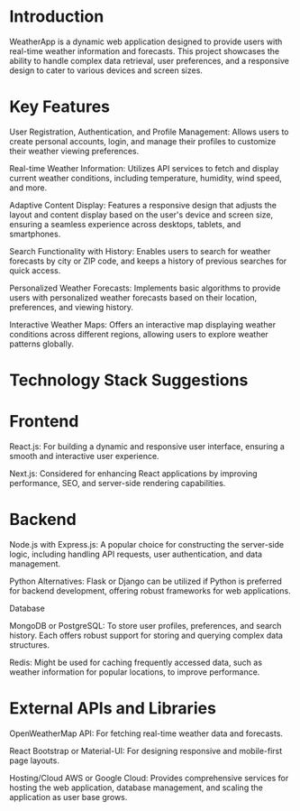 # Introduction

WeatherApp is a dynamic web application designed to provide users with real-time weather information and forecasts. This project showcases the ability to handle complex data retrieval, user preferences, and a responsive design to cater to various devices and screen sizes.

# Key Features
User Registration, Authentication, and Profile Management: Allows users to create personal accounts, login, and manage their profiles to customize their weather viewing preferences.

Real-time Weather Information: Utilizes API services to fetch and display current weather conditions, including temperature, humidity, wind speed, and more.

Adaptive Content Display: Features a responsive design that adjusts the layout and content display based on the user's device and screen size, ensuring a seamless experience across desktops, tablets, and smartphones.

Search Functionality with History: Enables users to search for weather forecasts by city or ZIP code, and keeps a history of previous searches for quick access.

Personalized Weather Forecasts: Implements basic algorithms to provide users with personalized weather forecasts based on their location, preferences, and viewing history.

Interactive Weather Maps: Offers an interactive map displaying weather conditions across different regions, allowing users to explore weather patterns globally.

# Technology Stack Suggestions

# Frontend

React.js: For building a dynamic and responsive user interface, ensuring a smooth and interactive user experience.

Next.js: Considered for enhancing React applications by improving performance, SEO, and server-side rendering capabilities.

# Backend

Node.js with Express.js: A popular choice for constructing the server-side logic, including handling API requests, user authentication, and data management.

Python Alternatives: Flask or Django can be utilized if Python is preferred for backend development, offering robust frameworks for web applications.

Database

MongoDB or PostgreSQL: To store user profiles, preferences, and search history. Each offers robust support for storing and querying complex data structures.

Redis: Might be used for caching frequently accessed data, such as weather information for popular locations, to improve performance.

# External APIs and Libraries

OpenWeatherMap API: For fetching real-time weather data and forecasts.

React Bootstrap or Material-UI: For designing responsive and mobile-first page layouts.

Hosting/Cloud
AWS or Google Cloud: Provides comprehensive services for hosting the web application, database management, and scaling the application as user base grows.
